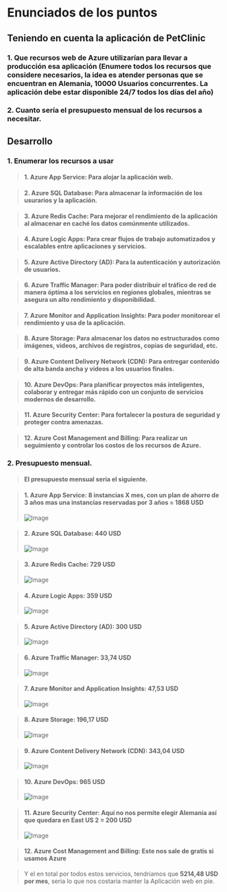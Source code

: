 # Enunciados de los puntos

## Teniendo en cuenta la aplicación de PetClinic

### 1. Que recursos web de Azure utilizarían para llevar a producción esa aplicación (Enumere todos los recursos que considere necesarios, la idea es atender personas que se encuentran en Alemania, 10000 Usuarios concurrentes. La aplicación debe estar disponible 24/7 todos los días del año)

### 2. Cuanto sería el presupuesto mensual de los recursos a necesitar.

## Desarrollo

### 1. Enumerar los recursos a usar

>#### 1. Azure App Service: Para alojar la aplicación web.

> #### 2. Azure SQL Database: Para almacenar la información de los usurarios y la aplicación.

> #### 3. Azure Redis Cache: Para mejorar el rendimiento de la aplicación al almacenar en caché los datos comúnmente utilizados.

> #### 4. Azure Logic Apps: Para crear flujos de trabajo automatizados y escalables entre aplicaciones y servicios.

> #### 5. Azure Active Directory (AD): Para la autenticación y autorización de usuarios.

> #### 6. Azure Traffic Manager: Para poder distribuir el tráfico de red de manera óptima a los servicios en regiones globales, mientras se asegura un alto rendimiento y disponibilidad.

> #### 7. Azure Monitor and Application Insights: Para poder monitorear el rendimiento y usa de la aplicación.

> #### 8. Azure Storage: Para almacenar los datos no estructurados como imágenes, videos, archivos de registros, copias de seguridad, etc.

> #### 9. Azure Content Delivery Network (CDN): Para entregar contenido de alta banda ancha y videos a los usuarios finales.

> #### 10. Azure DevOps: Para planificar proyectos más inteligentes, colaborar y entregar más rápido con un conjunto de servicios modernos de desarrollo.

> #### 11. Azure Security Center: Para fortalecer la postura de seguridad y proteger contra amenazas.

> #### 12. Azure Cost Management and Billing: Para realizar un seguimiento y controlar los costos de los recursos de Azure.

### 2. Presupuesto mensual.

> #### El presupuesto mensual seria el siguiente.

> #### 1. Azure App Service: 8 instancias X mes, con un plan de ahorro de 3 años mas una instancias reservadas por 3 años = 1868 USD
> ![Image](https://drive.google.com/uc?id=1fkx39dV6XDCX5OXCNqvN7zccTxtSUzS8)

> #### 2. Azure SQL Database: 440 USD
> ![Image](https://drive.google.com/uc?id=1sMYI83wEncDqGGZAvhg7hSCv2Wf1G1GZ)

> #### 3. Azure Redis Cache: 729 USD
> ![Image](https://drive.google.com/uc?id=1xKi8l3l_iI_0PYeM1V5_NY8zDFW9Exs-)

> #### 4. Azure Logic Apps: 359 USD
> ![Image](https://drive.google.com/uc?id=1pZhFgMYNgveq_Z1pCLA6zNwPXu60cs0x)

> #### 5. Azure Active Directory (AD): 300 USD
> ![Image](https://drive.google.com/uc?id=1RRqKaVNxG8-TXFsv5OycP_InVqdkSku1)

> #### 6. Azure Traffic Manager: 33,74 USD
> ![Image](https://drive.google.com/uc?id=1Zraclz8zQEQXxNf8JcCUlRGNyyM98KnW)

> #### 7. Azure Monitor and Application Insights: 47,53 USD
> ![Image](https://drive.google.com/uc?id=1LArBms2jqOLJXGu9SsMoGHGJjSd1Bw84)

> #### 8. Azure Storage: 196,17 USD 
> ![Image](https://drive.google.com/uc?id=1Inad69or9Ftb6OtmVYow-7xD7x0_ZFaK)

> #### 9. Azure Content Delivery Network (CDN): 343,04 USD
> ![Image](https://drive.google.com/uc?id=1MYSkFFqSle1K0nTrVja8qdXKzSe9zRGh)

> #### 10. Azure DevOps: 965 USD
> ![Image](https://drive.google.com/uc?id=1PZjMsBbuYweEeRAWEUT7nGnmPCLfCVD4)

> #### 11. Azure Security Center: Aquí no nos permite elegir Alemania así que quedara en East US 2 = 200 USD
> ![Image](https://drive.google.com/uc?id=1mV7ORliBNUXuQiX-uQHsUm8vWRTWqHXM)

> #### 12. Azure Cost Management and Billing: Este nos sale de gratis si usamos Azure

> Y el en total por todos estos servicios, tendriamos que **5214,48 USD por mes**, seria lo que nos costaria manter la Aplicación web en pie.

